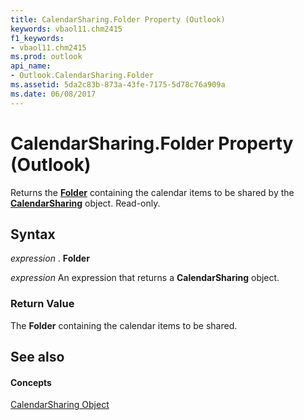 ```yaml
---
title: CalendarSharing.Folder Property (Outlook)
keywords: vbaol11.chm2415
f1_keywords:
- vbaol11.chm2415
ms.prod: outlook
api_name:
- Outlook.CalendarSharing.Folder
ms.assetid: 5da2c83b-873a-43fe-7175-5d78c76a909a
ms.date: 06/08/2017
---
```



# CalendarSharing.Folder Property (Outlook)

Returns the **[Folder](folder-object-outlook.md)** containing the calendar items to be shared by the **[CalendarSharing](calendarsharing-object-outlook.md)** object. Read-only.


## Syntax

 _expression_ . **Folder**

 _expression_ An expression that returns a **CalendarSharing** object.


### Return Value

The **Folder** containing the calendar items to be shared.


## See also


#### Concepts


[CalendarSharing Object](calendarsharing-object-outlook.md)

